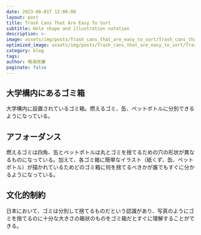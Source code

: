 ```yaml
---
date: 2023-08-01T 12:00:00
layout: post
title: Trash Cans That Are Easy To Sort
subtitle: Hole shape and illustration notation
description: >-
image: assets/img/posts/Trash_cans_that_are_easy_to_sort/Trash_cans_that_are_easy_to_sort.JPG
optimized_image: assets/img/posts/Trash_cans_that_are_easy_to_sort/Trash_cans_that_are_easy_to_sort_resized_thumbnail.JPG
category: blog
tags: 
author: 鳴海世廉
paginate: false
---
```


## 大学構内にあるゴミ箱

大学構内に設置されているゴミ箱。燃えるゴミ、缶、ペットボトルに分別できるようになっている。

## アフォーダンス

燃えるゴミは四角、缶とペットボトルは丸とゴミを捨てるための穴の形状が異なるものになっている。加えて、各ゴミ箱に簡単なイラスト（紙くず、缶、ペットボトル）が描かれているためどのゴミ箱に何を捨てるべきかが誰でもすぐに分かるようになっている。

## 文化的制約

日本において、ゴミは分別して捨てるものだという認識があり、写真のようにゴミを捨てるのに十分な大きさの箱状のものをゴミ箱だとすぐに理解することができる。